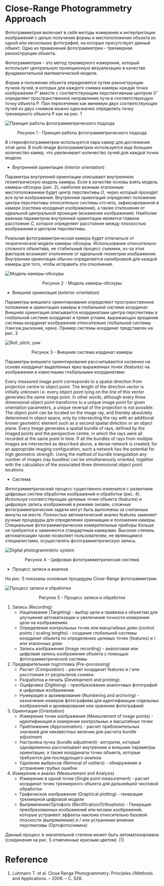 # Close-Range Photogrammetry Approach

Фотограмметрия включает в себя методы измерения и интерпретации изображений с целью получения формы и
местоположения объекта из одной или нескольких фотографий, на которых присутствует данный объект.
Одно из применений фотограмметрии - трехмерная реконструкция объекта.

Фотограмметрия - это метод трехмерного измерения, который использует центральную проекционную визуализацию в качестве 
фундаментальной математической модели. 

Форма и положение объекта определяется путем реконструкции пучков лучей, в которых для каждого снимка камеры каждая
точка изображения *P'* вместе с соответствующим перспективным центром *O'* определяет пространственное направление луча 
в соответствующую точку объекта *P*. 
При пересечении как минимум двух соответствующих лучей из двух снимков можно однозначно определить точку трехмерного
объекта P как на рис. 1

![Принцип работы фотограмметрического подхода](images/principle_of_photogrammetric_measurement.png)

<div align="center"> Рисунок 1 - Принцип работы фотограмметрического подхода </div>


В стереофотограмметрии используется пара камер для достижения этой цели. В multi-image фотограмметрии используется еще 
большее количество камер, что увеличивает количество лучей для каждой точки модели. 


* Внутренней ориентации (interior orientation)

Параметры внутренней ориентации описывают внутреннюю геометрическую модель камеры. 
Если в качестве основы взять модель камеры-обскуры (рис. 2), наиболее важным эталонным местоположением будет центр 
перспективы *О*, через который проходят все лучи изображения. Внутренния ориентация определяет положение центра перспективы 
относительно системы отсчета, зафиксированной в камере (система координат изображения), а также отклонения от идеальной
центральной проекции (искажение изображения). Наиболее важным параметром внутренней ориентации является главное
расстояние *С*, которое определяет расстояние между плоскостью изображения и центром перспективы.

Реальная фотограмметрическая камера будет отличаться от теоретической модели камеры-обскуры. Использование
относительно сложного объектива, не стабильный процесс съекмки, из-за этих факторов возникает отклонение от 
идеальной геометрии изображения. Внутренния ориентация обычно определяется калибровкой для каждой камеры для того, чтобы
исправить эти отколнения. 

![Модель камеры-обскуры](images/pinhole_camera_model.png)

<div align="center"> Рисунок 2 - Модель камеры-обскуры </div>

* Внешняя ориентация (exterior orientation)

Параметры внешнего ориентирования определяют пространственное положение и ориентацию камеры в глобальной системе 
координат. Внешняя ориентация описывается координатами центра перспективы в глобальной системе координат и тремя
углами, выражающих вращение системы координат изображения относительно глобальной системы (тангаж,рыскание, крен). 
Пример системы координат представлен на рис. 3 

![Roll, pitch, yaw](images/angles.png)
<div align="center"> Рисунок 3 - Внешняя система кординат камеры </div>


Параметры внешнего ориентирования рассчитываются косвенно на основе координат выделенных ярко выраженных
точек (features) на изображении и известными глобальными координатами.

Every measured image point corresponds to a spatial direction from projection centre to object point. The length of the direction vector is initially unknown i.e. every object point lying on the line of this vector generates the same image point. In other words, although every three
dimensional object point transforms to a unique image point for given orientation parameters, a unique reversal of the projection is not possible. The object point can be located on the image
ray, and thereby absolutely determined in object space, only by intersecting the ray with an additional known geometric element such as a second spatial direction or an object plane.
Every image generates a spatial bundle of rays, defined by the imaged points and the perspective centre, in which the rays were all recorded at the same point in time. If all the bundles of rays from multiple images are intersected as described above, a dense network is
created; for an appropriate imaging configuration, such a network has the potential for high geometric strength. Using the method of bundle triangulation any number of images (ray bundles) can be simultaneously oriented, together with the calculation of the associated three dimensional object point locations 


* Система 

Фотограмметрический процесс существенно изменился с развитием цифровых систем обработки изображений 
и обработки (рис. 4). Используя соответствующие целевые точки объекта (features) и цифровую запись
изображений в режиме онлайн, сложные фотограмметрические задачи могут быть выполнены за считанные 
минуты на месте. Полностью автоматический анализ features заменяет ручные процедуры для определения ориениации
и положения камеры. Специальные фотограмметрические измерительные приборы больше не требуются
и заменяются стандартным камерами. Высокая степень автоматизации также позволяет пользователям, 
не являющимся специалистами, осуществлять фотограмметрическую запись.

![Digital photogrammetric system](images/digital_system.png)

<div align="center"> Рисунок 4 - Цифровая фотограмметрическая система </div>


* Процесс записи и анализа

На рис. 5  показаны основные процедуры Close-Range фотограмметрии.

![Процесс записи и обработки](images/recording_analysis_process.png)

<div align="center"> Рисунок 5 - Процесс записи и обработки </div>

1. Запись (Recording)
    - Нацеливание (Targeting) - выбор цели и привязка к объектам для улучшения автоматизации и увеличения точности измерения цели на изображениях.
    - Определение контрольных точек или масштабных длин (control points / scaling lengths) - создание глобальной системы координат объекта по определению целевых точек (features) и / или эталонных длин
    - Запись изображения (Image recording) - аналоговая или цифровая запись изображения объекта с помощью фотограмметрической системы
2. Предварительная подготовка (Pre-processing) 
    - Расчет (Computation) - расчет координат features и / или расстояния от результатов съемки.
    - Разработка и печать (Development and printing):
    - Оцифровка (Digitising) - преобразование аналоговых фотографий в цифровые изображения.
    - Нумерация и архивирование (Numbering and archiving) - назначение номеров фотографиям для идентификации отдельных
 изображений и архивирование или хранение фотографиий
3. Ориентация (Orientation)
    - Измерение точек изображения (Measurement of image points) - идентификация и измерение контрольных и масштабных точек
    - Приближение (Approximation) - расчет приблизительных значений для неизвестных величин для расчета bundle adjustment
    - Настройка пучка (bundle adjustment)- алгоритм, который одновременно рассчитывает внутренние и внешние параметры ориентации,
     а также координаты точек объекта, которые требуются для последующего анализа
    - Удаление выбросов (Removal of outliers) - обнаружение и устранение грубых ошибок
4. Измерение и анализ (Measurement and Analysis)
    - Измерение в одной точке (Single point measurement) - расчет координат точек трехмерного объекта для дальнейшей числовой обработки
    - Графическое изображение (Graphical plotting) - генерация трехмерной цифровой модели
    - Выпрямление/Ортофото (Rectification/Orthophoto) - Генерация преобразованных изображений или мозаик изображений, которые устраняют эффекты наклона относительно базовой плоскости (выпрямление) и / или устранение влияния перспективы (Ортофотоснимок)


Данный процесс в значительной степени может быть автоматизирована (соединения на рис. 5 отмеченные красным цветом). [1]



# Reference
1. Luhmann T. et al. Close Range Photogrammetry: Principles //Methods and Applications. – 2006. – С. 528.